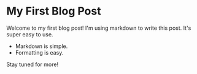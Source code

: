 # My First Blog Post

Welcome to my first blog post! I'm using markdown to write this post. It's super easy to use.

- Markdown is simple.
- Formatting is easy.

Stay tuned for more!
